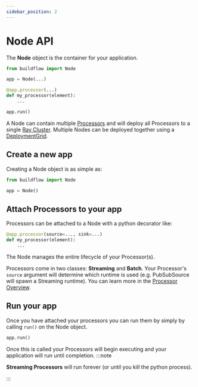 ```yaml
---
sidebar_position: 2
---
```


# Node API

The **Node** object is the container for your application.

```python
from buildflow import Node

app = Node(...)

@app.processor(...)
def my_processor(element):
    ...

app.run()
```

A Node can contain multiple [Processors](./processor) and will deploy all Processors to a single [Ray Cluster](https://docs.ray.io/en/latest/cluster/). Multiple Nodes can be deployed together using a [DeploymentGrid](./deployment-grid).

## Create a new app

Creating a Node object is as simple as:

```python
from buildflow import Node

app = Node()
```

## Attach Processors to your app

Processors can be attached to a Node with a python decorator like:

```python
@app.processor(source=..., sink=...)
def my_processor(element):
    ...
```

The Node manages the entire lifecycle of your Processor(s).

Processors come in two classes: **Streaming** and **Batch**. Your Processor's `source` argument will determine which runtime is used (e.g. PubSubSource will spawn a Streaming runtime). You can learn more in the [Processor Overview](./processor).

## Run your app

Once you have attached your processors you can run them by simply by calling `run()` on the Node object.

```python
app.run()
```

Once this is called your Processors will begin executing and your application will run until completion.
:::note

**Streaming Processors** will run forever (or until you kill the python process).

:::
